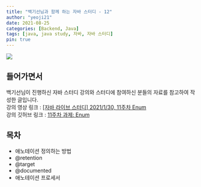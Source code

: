 ```yaml
---
title: "백기선님과 함께 하는 자바 스터디 - 12"
author: "yeoji21"
date: 2021-08-25
categories: [Backend, Java]
tags: [java, java study, 자바, 자바 스터디]
pin: true
---
```


<img src="https://media.vlpt.us/images/inhalin/post/b48b4cd3-619b-4bf4-939c-d3546dd2ec01/whiteship.png">

## 들어가면서
백기선님이 진행하신 자바 스터디 강의와 스터디에 참여하신 분들의 자료를 참고하여 작성한 글입니다.  
강의 영상 링크 : [[자바 라이브 스터디] 2021/1/30, 11주차 Enum
](https://www.youtube.com/watch?v=5gDiLecj-Mk&list=PLfI752FpVCS96fSsQe2E3HzYTgdmbz6LU&index=20)  
강의 깃허브 링크 : [11주차 과제: Enum](https://github.com/whiteship/live-study/issues/11)

## 목차
- 애노테이션 정의하는 방법
- @retention
- @target
- @documented
- 애노테이션 프로세서
